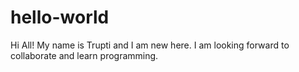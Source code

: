 # hello-world

Hi All!
My name is Trupti and I am new here. I am looking forward to collaborate and learn programming.
